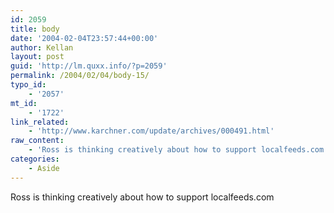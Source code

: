 ```yaml
---
id: 2059
title: body
date: '2004-02-04T23:57:44+00:00'
author: Kellan
layout: post
guid: 'http://lm.quxx.info/?p=2059'
permalink: /2004/02/04/body-15/
typo_id:
    - '2057'
mt_id:
    - '1722'
link_related:
    - 'http://www.karchner.com/update/archives/000491.html'
raw_content:
    - 'Ross is thinking creatively about how to support localfeeds.com'
categories:
    - Aside
---
```


Ross is thinking creatively about how to support localfeeds.com